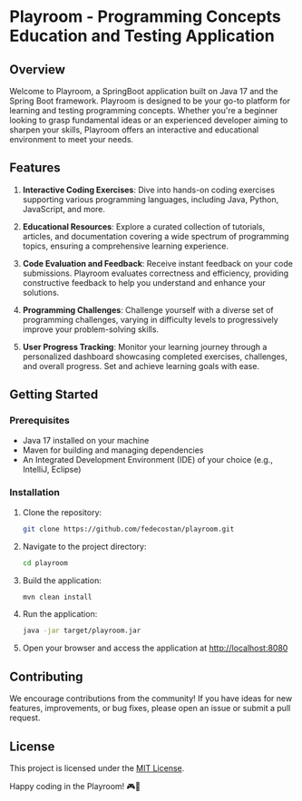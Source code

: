# Playroom - Programming Concepts Education and Testing Application

## Overview

Welcome to Playroom, a SpringBoot application built on Java 17 and the Spring Boot framework. Playroom is designed to be your go-to platform for learning and testing programming concepts. Whether you're a beginner looking to grasp fundamental ideas or an experienced developer aiming to sharpen your skills, Playroom offers an interactive and educational environment to meet your needs.

## Features

1. **Interactive Coding Exercises**: Dive into hands-on coding exercises supporting various programming languages, including Java, Python, JavaScript, and more.

2. **Educational Resources**: Explore a curated collection of tutorials, articles, and documentation covering a wide spectrum of programming topics, ensuring a comprehensive learning experience.

3. **Code Evaluation and Feedback**: Receive instant feedback on your code submissions. Playroom evaluates correctness and efficiency, providing constructive feedback to help you understand and enhance your solutions.

4. **Programming Challenges**: Challenge yourself with a diverse set of programming challenges, varying in difficulty levels to progressively improve your problem-solving skills.

5. **User Progress Tracking**: Monitor your learning journey through a personalized dashboard showcasing completed exercises, challenges, and overall progress. Set and achieve learning goals with ease.

## Getting Started

### Prerequisites

- Java 17 installed on your machine
- Maven for building and managing dependencies
- An Integrated Development Environment (IDE) of your choice (e.g., IntelliJ, Eclipse)

### Installation

1. Clone the repository:

    ```bash
    git clone https://github.com/fedecostan/playroom.git
    ```

2. Navigate to the project directory:

    ```bash
    cd playroom
    ```

3. Build the application:

    ```bash
    mvn clean install
    ```

4. Run the application:

    ```bash
    java -jar target/playroom.jar
    ```

5. Open your browser and access the application at [http://localhost:8080](http://localhost:8080)

## Contributing

We encourage contributions from the community! If you have ideas for new features, improvements, or bug fixes, please open an issue or submit a pull request.

## License

This project is licensed under the [MIT License](LICENSE.md).

Happy coding in the Playroom! 🎮🚀